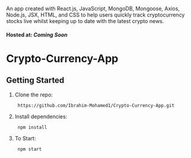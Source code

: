 An app created with React.js, JavaScript, MongoDB, Mongoose, Axios, Node.js, JSX, HTML, and CSS to help users quickly track cryptocurrency stocks live whilst keeping up to date with the latest crypto news.

#### Hosted at: *Coming Soon*

# Crypto-Currency-App

## Getting Started

1. Clone the repo:  

        https://github.com/Ibrahim-Mohamed1/Crypto-Currency-App.git

2. Install dependencies:  

        npm install
        
3. To Start:

        npm start
